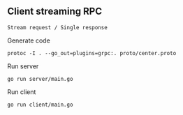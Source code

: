 ## Client streaming RPC

`Stream request / Single response` 

Generate code

    protoc -I . --go_out=plugins=grpc:. proto/center.proto
    
Run server

    go run server/main.go

Run client    
    
    go run client/main.go